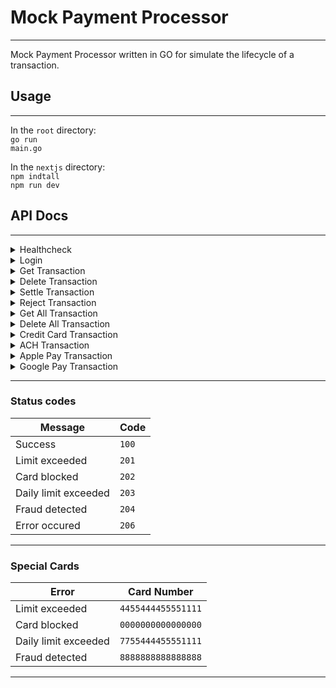 # Mock Payment Processor
<hr />

Mock Payment Processor written in GO for simulate the lifecycle of a transaction.

## Usage
<hr />

In the <code>root</code> directory: <br>
<code>go run main.go</code>

In the <code>nextjs</code> directory: <br>
<code>npm indtall</code> <br>
<code>npm run dev</code>

## API Docs
<hr />

<details>
<summary> Healthcheck </summary>

*Informs about the API's condition*

> Request Method: `GET` <br>
> Request URL: `/healthcheck`
</details>

<details>
<summary> Login </summary>

*Retrieve the access token*

> Request Method: `GET` <br>
> Request URL: `/login`
</details>

<details>
<summary> Get Transaction </summary>

*Retrieve a transaction by ID*

> Request Method: `GET` <br>
> Request URL: `/api/transaction/{id}`
</details>

<details>
<summary> Delete Transaction </summary>

*Delete a transaction by ID*

> Request Method: `DELETE` <br>
> Request URL: `/api/transaction/{id}`
</details>

<details>
<summary> Settle Transaction </summary>

*Set the transaction status to settled*

> Request Method: `POST` <br>
> Request URL: `/api/transaction/{id}/settle`
</details>

<details>
<summary> Reject Transaction </summary>

*Set the transaction status to rejected*

> Request Method: `POST` <br>
> Request URL: `/api/transaction/{id}/reject`
</details>

<details>
<summary> Get All Transaction </summary>

*Retrieve all transactions*

> Request Method: `GET` <br>
> Request URL: `/api/transactions`
</details>

<details>
<summary> Delete All Transaction </summary>

*Delete all transactions*

> Request Method: `DELETE` <br>
> Request URL: `/api/transactions`
</details>

<details>
<summary> Credit Card Transaction </summary>

*Create a credit card transaction*

> Request Method: `POST` <br>
> Request URL: `/api/transaction/creditcard`

| Plugin          | Type     | Description           | Required |
| --------------- | -------- | --------------------- | -------- |
| amount          | `uint64` | Amount                | `true`   |
| payment_method  | `object` | Method of the payment | `true`   |
| billing_address | `object` | Address of costumer   | `true`   |

*Example request*

```json
{
  "amount": int,
  "payment_method": {
    "credit_card": {
      "card_number": string,
      "holder_name": string,
      "exp_date": string,
      "cvc": string
    }
  },
  "billing_address": {
    "first_name": string,
    "last_name": string,
    "postal_code": string,
    "city": string,
    "address_line_1": string,
    "email": string,
    "phone": string
  }
}
```
</details>

<details>
<summary> ACH Transaction </summary>

*Create an ach transaction*

> Request Method: `POST` <br>
> Request URL: `/api/transaction/ach`

| Plugin          | Type     | Description           | Required |
| --------------- | -------- | --------------------- | -------- |
| amount          | `uint64` | Amount                | `true`   |
| payment_method  | `object` | Method of the payment | `true`   |
| billing_address | `object` | Address of costumer   | `true`   |

*Example request*

```json
{
  "amount": int,
  "payment_method": {
    "ach": {
      "account_type": string,
      "account_number": string,
      "routing_number": string,
      "sec_code": string
    }
  },
  "billing_address": {
    "first_name": string,
    "last_name": string,
    "postal_code": string,
    "city": string,
    "address_line_1": string,
    "email": string,
    "phone": string
  }
}
```
</details>

<details>
<summary> Apple Pay Transaction </summary>

*Create an applepay  transaction*

> Request Method: `POST` <br>
> Request URL: `/api/transaction/applepay`

| Plugin          | Type     | Description           | Required |
| --------------- | -------- | --------------------- | -------- |
| amount          | `uint64` | Amount                | `true`   |
| payment_method  | `object` | Method of the payment | `true`   |
| billing_address | `object` | Address of costumer   | `true`   |

*Example request*

```json
{
  "amount": int,
  "payment_method": {
    "apple_pay": {
      "payment_token": {
        "identifier": string,
        "payment_data": string
      }
    }
  },
  "billing_address": {
    "first_name": string,
    "last_name": string,
    "postal_code": string,
    "city": string,
    "address_line_1": string,
    "email": string,
    "phone": string
  }
}
```
</details>

<details>
<summary> Google Pay Transaction </summary>

*Create an googlepay  transaction*

> Request Method: `POST` <br>
> Request URL: `/api/transaction/googlepay`

| Plugin          | Type     | Description           | Required |
| --------------- | -------- | --------------------- | -------- |
| amount          | `uint64` | Amount                | `true`   |
| payment_method  | `object` | Method of the payment | `true`   |
| billing_address | `object` | Address of costumer   | `true`   |

*Example request*

```json
{
  "amount": int,
  "payment_method": {
    "google_pay": {
      "encrypted_payment": {
        "payment_id": string,
        "payment_data": string
      }
    }
  },
  "billing_address": {
    "first_name": string,
    "last_name": string,
    "postal_code": string,
    "city": string,
    "address_line_1": string,
    "email": string,
    "phone": string
  }
}
```
</details>

<hr />

### Status codes

| Message              | Code  |
| -------------------- | ----- |
| Success              | `100` |
| Limit exceeded       | `201` |
| Card blocked         | `202` |
| Daily limit exceeded | `203` |
| Fraud detected       | `204` |
| Error occured        | `206` |

<hr />

### Special Cards

| Error              | Card Number  |
| -------------------- | ----- |
| Limit exceeded       | `4455444455551111` |
| Card blocked         | `0000000000000000` |
| Daily limit exceeded | `7755444455551111` |
| Fraud detected       | `8888888888888888` |

<hr />
